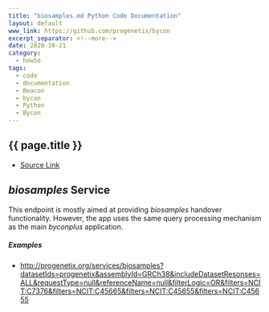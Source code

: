 ```yaml
---
title: "biosamples.md Python Code Documentation"
layout: default
www_link: https://github.com/progenetix/bycon
excerpt_separator: <!--more-->
date: 2020-10-21
category:
  - howto
tags:
  - code
  - documentation
  - Beacon
  - bycon
  - Python
  - Bycon
---
```


## {{ page.title }}

<!--more-->

* [Source Link](https://github.com/progenetix/bycon/blob/master/services/doc/biosamples.md) 

## _biosamples_ Service

This endpoint is mostly aimed at providing _biosamples_ handover functionality. 
However, the app uses the same query processing mechanism as the main _byconplus_
application.

##### Examples

* <http://progenetix.org/services/biosamples?datasetIds=progenetix&assemblyId=GRCh38&includeDatasetResonses=ALL&requestType=null&referenceName=null&filterLogic=OR&filters=NCIT:C7376&filters=NCIT:C45665&filters=NCIT:C45655&filters=NCIT:C45655>
